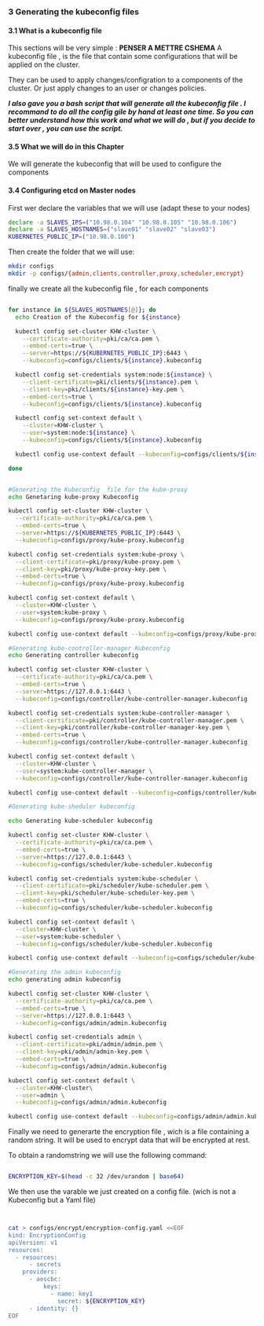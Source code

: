 ### 3 Generating the kubeconfig files

#### 3.1 What is a kubeconfig file

This sections will be very simple :
**PENSER A METTRE CSHEMA**
A kubeconfig file , is the file that contain some configurations that will be applied on the cluster.

They can be used to apply changes/configration to a components of the cluster.
Or just apply changes to an user or changes policies.

***I also gave you a bash script that will generate all the kubeconfig file . I recommand to do all the config gile by hand at least one time.
So you can better understand how this work and what we will do , but if you decide to start over , you can use the script.***

#### 3.5 What we will do in this Chapter

We will generate the kubeconfig that will be used to configure the components

#### 3.4 Configuring etcd on Master nodes

First wer declare the variables that we will use (adapt these to your nodes)
```bash
declare -a SLAVES_IPS=("10.98.0.104" "10.98.0.105" "10.98.0.106")
declare -a SLAVES_HOSTNAMES=("slave01" "slave02" "slave03")
KUBERNETES_PUBLIC_IP=("10.98.0.100")

```

Then create the folder that we will use:
```bash
mkdir configs
mkdir -p configs/{admin,clients,controller,proxy,scheduler,encrypt}
```
finally we create all the kubeconfig file , for each components

```bash

for instance in ${SLAVES_HOSTNAMES[@]}; do
  echo Creation of the Kubeconfig for ${instance}

  kubectl config set-cluster KHW-cluster \
    --certificate-authority=pki/ca/ca.pem \
    --embed-certs=true \
    --server=https://${KUBERNETES_PUBLIC_IP}:6443 \
    --kubeconfig=configs/clients/${instance}.kubeconfig

  kubectl config set-credentials system:node:${instance} \
    --client-certificate=pki/clients/${instance}.pem \
    --client-key=pki/clients/${instance}-key.pem \
    --embed-certs=true \
    --kubeconfig=configs/clients/${instance}.kubeconfig

  kubectl config set-context default \
    --cluster=KHW-cluster \
    --user=system:node:${instance} \
    --kubeconfig=configs/clients/${instance}.kubeconfig

  kubectl config use-context default --kubeconfig=configs/clients/${instance}.kubeconfig

done


#Generating the Kubeconfig  file for the kube-proxy
echo Genetaring kube-proxy Kubeconfig

kubectl config set-cluster KHW-cluster \
  --certificate-authority=pki/ca/ca.pem \
  --embed-certs=true \
  --server=https://${KUBERNETES_PUBLIC_IP}:6443 \
  --kubeconfig=configs/proxy/kube-proxy.kubeconfig

kubectl config set-credentials system:kube-proxy \
  --client-certificate=pki/proxy/kube-proxy.pem \
  --client-key=pki/proxy/kube-proxy-key.pem \
  --embed-certs=true \
  --kubeconfig=configs/proxy/kube-proxy.kubeconfig

kubectl config set-context default \
  --cluster=KHW-cluster \
  --user=system:kube-proxy \
  --kubeconfig=configs/proxy/kube-proxy.kubeconfig

kubectl config use-context default --kubeconfig=configs/proxy/kube-proxy.kubeconfig

#Generating kube-controller-manager Kubeconfig
echo Generating controller kubeconfig

kubectl config set-cluster KHW-cluster \
  --certificate-authority=pki/ca/ca.pem \
  --embed-certs=true \
  --server=https://127.0.0.1:6443 \
  --kubeconfig=configs/controller/kube-controller-manager.kubeconfig

kubectl config set-credentials system:kube-controller-manager \
  --client-certificate=pki/controller/kube-controller-manager.pem \
  --client-key=pki/controller/kube-controller-manager-key.pem \
  --embed-certs=true \
  --kubeconfig=configs/controller/kube-controller-manager.kubeconfig

kubectl config set-context default \
  --cluster=KHW-cluster \
  --user=system:kube-controller-manager \
  --kubeconfig=configs/controller/kube-controller-manager.kubeconfig

kubectl config use-context default --kubeconfig=configs/controller/kube-controller-manager.kubeconfig

#Generating kube-sheduler kubeconfig

echo Generating kube-scheduler kubeconfig

kubectl config set-cluster KHW-cluster \
  --certificate-authority=pki/ca/ca.pem \
  --embed-certs=true \
  --server=https://127.0.0.1:6443 \
  --kubeconfig=configs/scheduler/kube-scheduler.kubeconfig

kubectl config set-credentials system:kube-scheduler \
  --client-certificate=pki/scheduler/kube-scheduler.pem \
  --client-key=pki/scheduler/kube-scheduler-key.pem \
  --embed-certs=true \
  --kubeconfig=configs/scheduler/kube-scheduler.kubeconfig

kubectl config set-context default \
  --cluster=KHW-cluster \
  --user=system:kube-scheduler \
  --kubeconfig=configs/scheduler/kube-scheduler.kubeconfig

kubectl config use-context default --kubeconfig=configs/scheduler/kube-scheduler.kubeconfig

#Generating the admin kubeconfig
echo generating admin kubeconfig

kubectl config set-cluster KHW-cluster \
  --certificate-authority=pki/ca/ca.pem \
  --embed-certs=true \
  --server=https://127.0.0.1:6443 \
  --kubeconfig=configs/admin/admin.kubeconfig

kubectl config set-credentials admin \
  --client-certificate=pki/admin/admin.pem \
  --client-key=pki/admin/admin-key.pem \
  --embed-certs=true \
  --kubeconfig=configs/admin/admin.kubeconfig

kubectl config set-context default \
  --cluster=KHW-cluster\
  --user=admin \
  --kubeconfig=configs/admin/admin.kubeconfig

kubectl config use-context default --kubeconfig=configs/admin/admin.kubeconfig


```


Finally we need to generarte the encryption file , wich is a file containing a random string.
It will be used to encrypt data that will be encrypted at rest.

To obtain a randomstring we will use the following command:
```bash

ENCRYPTION_KEY=$(head -c 32 /dev/urandom | base64)

```
We then use the varable we just created on a config file. (wich is not a Kubeconfig but a Yaml file)

```bash


cat > configs/encrypt/encryption-config.yaml <<EOF
kind: EncryptionConfig
apiVersion: v1
resources:
  - resources:
      - secrets
    providers:
      - aescbc:
          keys:
            - name: key1
              secret: ${ENCRYPTION_KEY}
      - identity: {}
EOF
```
